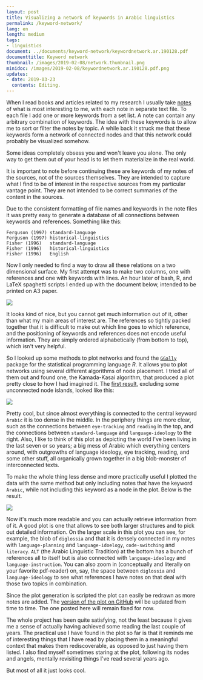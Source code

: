 ```yaml
---
layout: post
title: Visualizing a network of keywords in Arabic linguistics
permalink: /keyword-network/
lang: en
length: medium
tags: 
- linguistics
document: ../documents/keyword-network/keywordnetwork.ar.190128.pdf
documenttitle: Keyword network
thumbnail: /images/2019-02-08/network.thumbnail.png
minidoc: /images/2019-02-08/keywordnetwork.ar.190128.pdf.png
updates:
- date: 2019-03-23
  contents: Editing.
---
```


When I read books and articles related to my research I usually take [notes](/reading-notes-on-github/) of what is most interesting to me, with each note in separate text file. To each file I add one or more keywords from a set list. A note can contain any arbitrary combination of keywords. The idea with these keywords is to allow me to sort or filter the notes by topic. A while back it struck me that these keywords form a network of connected nodes and that this network could probably be visualized somehow.

Some ideas completely obsess you and won't leave you alone. The only way to get them out of your head is to let them materialize in the real world.

It is important to note before continuing these are keywords of my notes of the sources, not of the sources themselves. They are intended to capture what I find to be of interest in the respective sources from my particular vantage point. They are not intended to be correct summaries of the content in the sources.

Due to the consistent formatting of file names and keywords in the note files it was pretty easy to generate a database of all connections between keywords and references. Something like this:

```
Ferguson (1997)	standard-language
Ferguson (1997)	historical-linguistics
Fisher (1996) 	standard-language
Fisher (1996) 	historical-linguistics
Fisher (1996) 	English
```

Now I only needed to find a way to draw all these relations on a two dimensional surface. My first attempt was to make two columns, one with references and one with keywords with lines. An hour later of bash, R, and LaTeX spaghetti scripts I ended up with the document below, intended to be printed on A3 paper.

[![](/images/2019-02-08/tikz.tex.pdf.png)](/documents/keyword-network/tikz.tex.pdf)

It looks kind of nice, but you cannot get much information out of it, other than what my main areas of interest are. The references so tightly packed together that it is difficult to make out which line goes to which reference, and the positioning of keywords and references does not encode useful information. They are simply ordered alphabetically (from bottom to top), which isn't very helpful.

So I looked up some methods to plot networks and found the [`GGally`](https://cran.r-project.org/web/packages/GGally/index.html) package for the statistical programming language *R*. It allows you to plot networks using several different algorithms of node placement. I tried all of them out and found one, the Kamada-Kasai algorithm, that produced a plot pretty close to how I had imagined it. The [first result](/documents/keyword-network/kamadakawai.pdf), excluding some unconnected node islands, looked like this:

[![](/images/2019-02-08/kamadakawai.pdf.png)](/documents/keyword-network/kamadakawai.pdf)

Pretty cool, but since almost everything is connected to the central keyword `Arabic` it is too dense in the middle. In the periphery things are more clear, such as the connections between `eye-tracking` and `reading` in the top, and the connections between `standard-language` and `language-ideology` to the right. Also, I like to think of this plot as depicting the world I've been living in the last seven or so years; a big mess of Arabic which everything centers around, with outgrowths of language ideology, eye tracking, reading, and some other stuff, all organically grown together in a big blob-monster of interconnected texts.

To make the whole thing less dense and more practically useful I plotted the data with the same method but only including notes that have the keyword `Arabic`, while not including this keyword as a node in the plot. Below is the result.

[![](/images/2019-02-08/keywordnetwork.ar.190128.pdf.png)](/documents/keyword-network/keywordnetwork.ar.190128.pdf)

Now it's much more readable and you can actually retrieve information from of it. A good plot is one that allows to see both larger structures and to pick out detailed information. On the larger scale in this plot you can see, for example, the blob of `diglossia` and that it is densely connected in my notes with `language-planning` and `language-idoelogy`, `code-switching` and `literacy`. `ALT` (the Arabic Linguistic Tradition) at the bottom has a bunch of references all to itself but is also connected with `language-ideology` and `language-instruction`. You can also zoom in (conceptually and literally on your favorite pdf-reader) on, say, the space between `diglossia` and `language-ideology` to see what references I have notes on that deal with those two topics in combination.

Since the plot generation is scripted the plot can easily be redrawn as more notes are added. The [version of the plot on GitHub](https://github.com/andreasmhallberg/readingnotes/blob/master/keyword-counts/kamadakawai.ar.pdf) will be updated from time to time. The one posted here will remain fixed for now.

The whole project has been quite satisfying, not the least because it gives me a sense of actually having achieved some reading the last couple of years. The practical use I have found in the plot so far is that it reminds me of interesting things that I have read by placing them in a meaningful context that makes them rediscoverable, as opposed to just having them listed. I also find myself sometimes staring at the plot, following its nodes and angels, mentally revisiting things I've read several years ago.

But most of all it just looks cool.
